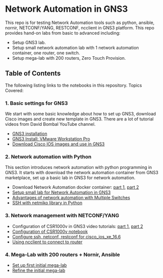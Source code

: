 # Network Automation in GNS3
This repo is for testing Network Automation tools such as python, ansible, nornir,
NETCONF/YANG, RESTCONF, ncclient in GNS3 platform. This repo provides hand-on labs 
from basic to advanced including:
- Setup GNS3 lab.
- Setup small network automation lab with 1 network automation container, one router, one switch.
- Setup mega-lab with 200 routers, Zero Touch Provision.
 
 ## Table of Contents
The following listing links to the notebooks in this repository. Topics Covered:
### 1. Basic settings for GNS3
We start with some basic knowledge about how to set up GNS3, download
Cisco images and create new template in GNS3. There are a lot of 
tutorial videos from David Bombal YouTube channel.
- <a href="https://www.youtube.com/watch?v=Ibe3hgP8gCA" target="_blank">GNS3 installation</a> 
- <a href="https://www.youtube.com/watch?v=A0DEnMi09LY" target="_blank">GNS3 Install: VMware Workstation Pro</a>
- <a href="https://www.youtube.com/watch?v=jhh2_PP9JLU&t=639s" target="_blank">Download Cisco IOS images and use in GNS3</a>

### 2. Network automation with Python
This section introduces network automation with python programming
in GNS3. It starts with download the network automation container
from GNS3 marketplace, set up a basic lab in GNS3 for network 
automation.
- Download Network Automation docker container: [part 1](https://www.youtube.com/watch?v=qsXDZTPnlro), 
[part 2](https://www.youtube.com/watch?v=_iuz6x2vBSw&t=24s)
- [Setup small lab for Network Automation in GNS3](docs/INE-Python-Network-Automation/01_Lab_setup.ipynb)
- [Advantages of network automation with Multiple Switches](docs/INE-Python-Network-Automation/02_advantages_of_network_automation.ipynb)
- [SSH with netmiko library in Python](docs/INE-Python-Network-Automation/03_SSH_with_netmiko.ipynb)

### 3. Network management with NETCONF/YANG
- Configuration of CSR1000v in GNS3 video tutorials: [part 1](https://www.youtube.com/watch?v=5yypbiX1vlI),
[part 2](https://www.youtube.com/watch?v=xdIHNe2XXvM)
- [Configuration of CSR1000v notebook](docs/Network-Management-Netconf/00_csr1000v_in_gns3.ipynb)
- [Configure ssh, netconf, restconf for cisco_ios_xe_16.6](docs/COMET/00_configure_ssh_netconf_restconf_cisco_ios_16.6.ipynb)
- [Using ncclient to connect to router](docs/Network-Management-Netconf/00_build_topology.ipynb)
 
 
### 4. Mega-Lab with 200 routers + Nornir, Ansible
- [Set up first initial mega-lab](/docs/MEGA-LAB/00_lab_setup_initial.ipynb)
- [Refine the initial mega-lab](/docs/MEGA-LAB/01_lab_setup_refined.ipynb)

